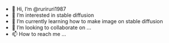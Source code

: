 - 👋 Hi, I’m @ruriruri1987
- 👀 I’m interested in stable diffusion
- 🌱 I’m currently learning how to make image on stable diffusion
- 💞️ I’m looking to collaborate on ...
- 📫 How to reach me ...

<!---
ruriruri1987/ruriruri1987 is a ✨ special ✨ repository because its `README.md` (this file) appears on your GitHub profile.
You can click the Preview link to take a look at your changes.
--->
